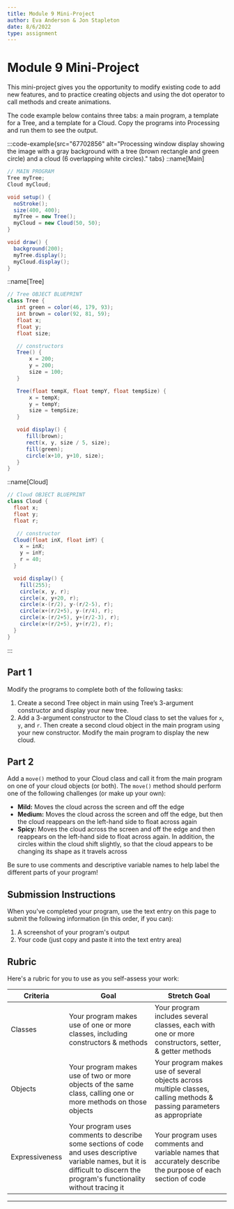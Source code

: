 ```yaml
---
title: Module 9 Mini-Project
author: Eva Anderson & Jon Stapleton
date: 8/6/2022
type: assignment
---
```


# Module 9 Mini-Project

This mini-project gives you the opportunity to modify existing code to add new features, and to practice creating objects and using the dot operator to call methods and create animations.

The code example below contains three tabs: a main program, a template for a Tree, and a template for a Cloud. Copy the programs into Processing and run them to see the output.

<!-- Tree_and_Cloud.PNG -->
:::code-example{src="67702856" alt="Processing window display showing the image with a gray background with a tree (brown rectangle and green circle) and a cloud (6 overlapping white circles)." tabs}
::name[Main]
```java
// MAIN PROGRAM
Tree myTree;
Cloud myCloud;

void setup() {
  noStroke();
  size(400, 400);
  myTree = new Tree();
  myCloud = new Cloud(50, 50);
}

void draw() {
  background(200);
  myTree.display();
  myCloud.display();
}
```

::name[Tree]
```java
// Tree OBJECT BLUEPRINT
class Tree {
   int green = color(46, 179, 93);
   int brown = color(92, 81, 59);
   float x;
   float y;
   float size;

   // constructors
   Tree() {
       x = 200;
       y = 200;
       size = 100;
   }

   Tree(float tempX, float tempY, float tempSize) {
       x = tempX;
       y = tempY;
       size = tempSize;
   }

   void display() {
      fill(brown);
      rect(x, y, size / 5, size);
      fill(green);
      circle(x+10, y+10, size);
   }
}
```

::name[Cloud]
```java
// Cloud OBJECT BLUEPRINT
class Cloud {
  float x;
  float y;
  float r;

   // constructor
  Cloud(float inX, float inY) {
    x = inX;
    y = inY;
    r = 40; 
  }

  void display() {
    fill(255);
    circle(x, y, r);
    circle(x, y+20, r);
    circle(x-(r/2), y-(r/2-5), r);
    circle(x+(r/2+5), y-(r/4), r);
    circle(x-(r/2+5), y+(r/2-3), r);
    circle(x+(r/2+5), y+(r/2), r);
  }
}
```
:::

## Part 1

Modify the programs to complete both of the following tasks:

1. Create a second Tree object in main using Tree’s 3-argument constructor and display your new tree. 
2. Add a 3-argument constructor to the Cloud class to set the values for `x`, `y`, and `r`. Then create a second cloud object in the main program using your new constructor. Modify the main program to display the new cloud.

## Part 2

Add a `move()` method to your Cloud class and call it from the main program on one of your cloud objects (or both). The `move()` method should perform one of the following challenges (or make up your own):

* **Mild:** Moves the cloud across the screen and off the edge
* **Medium:** Moves the cloud across the screen and off the edge, but then the cloud reappears on the left-hand side to float across again
* **Spicy:** Moves the cloud across the screen and off the edge and then reappears on the left-hand side to float across again. In addition, the circles within the cloud shift slightly, so that the cloud appears to be changing its shape as it travels across

Be sure to use comments and descriptive variable names to help label the different parts of your program!

## Submission Instructions

When you've completed your program, use the text entry on this page to submit the following information (in this order, if you can):

1. A screenshot of your program's output
2. Your code (just copy and paste it into the text entry area)

## Rubric

Here's a rubric for you to use as you self-assess your work:

| Criteria  | Goal | Stretch Goal |
| --------- | -------- | ---------- |
| Classes   | Your program makes use of one or more classes, including constructors & methods | Your program includes several classes, each with one or more constructors, setter, & getter methods |
| Objects | Your program makes use of two or more objects of the same class, calling one or more methods on those objects | Your program makes use of several objects across multiple classes, calling methods & passing parameters as appropriate |
| Expressiveness | Your program uses comments to describe some sections of code and uses descriptive variable names, but it is difficult to discern the program's functionality without tracing it | Your program uses comments and variable names that accurately describe the purpose of each section of code |

---